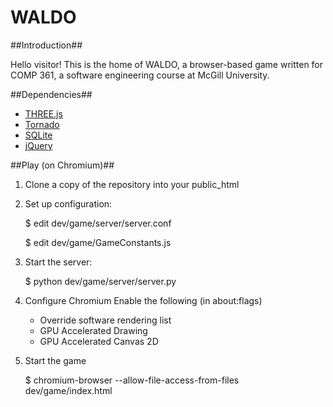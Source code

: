 WALDO
=====

##Introduction##

Hello visitor! This is the home of WALDO, a browser-based game written for COMP 361, a software engineering course at McGill University.

##Dependencies##

* [THREE.js](https://github.com/mrdoob/three.js/)
* [Tornado](https://github.com/facebook/tornado/)
* [SQLite](http://www.sqlite.org/)
* [jQuery](http://jquery.com/)

##Play (on Chromium)##

1. Clone a copy of the repository into your public\_html
2. Set up configuration:  

    $ edit dev/game/server/server.conf  
    
    $ edit dev/game/GameConstants.js  
    
3. Start the server:   

    $ python dev/game/server/server.py  
    
4. Configure Chromium 
    Enable the following (in about:flags)
    * Override software rendering list
    * GPU Accelerated Drawing
    * GPU Accelerated Canvas 2D
5. Start the game

    $ chromium-browser --allow-file-access-from-files dev/game/index.html
